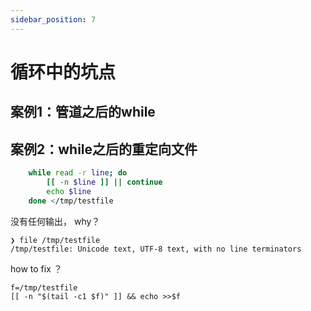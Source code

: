 ```yaml
---
sidebar_position: 7
---
```

# 循环中的坑点

## 案例1：管道之后的while

## 案例2：while之后的重定向文件
```bash
    while read -r line; do
        [[ -n $line ]] || continue
        echo $line
    done </tmp/testfile
```
没有任何输出， why？
```
❯ file /tmp/testfile
/tmp/testfile: Unicode text, UTF-8 text, with no line terminators
```

how to fix ？
```
f=/tmp/testfile
[[ -n "$(tail -c1 $f)" ]] && echo >>$f
```



